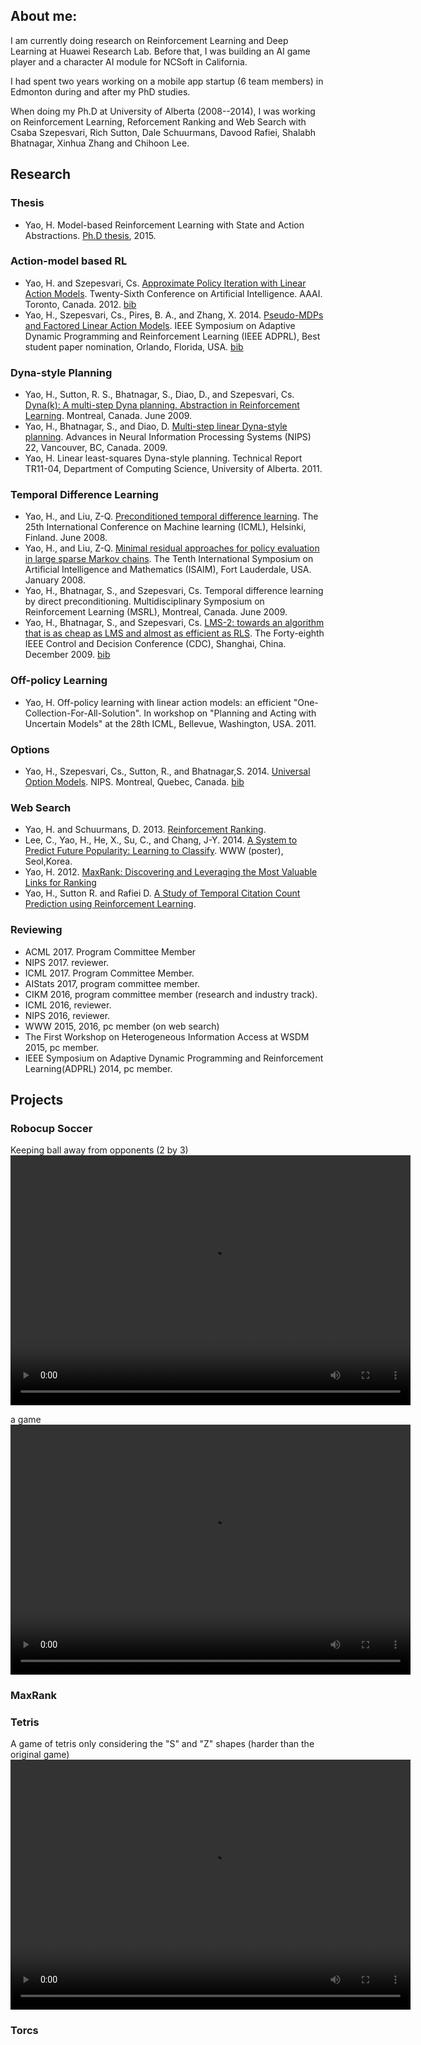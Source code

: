 ## About me:

I am currently doing research on Reinforcement Learning and Deep Learning at Huawei Research Lab. Before that, I was building an AI game player and a character AI module for NCSoft in California.  

I had spent two years working on a mobile app startup (6 team members) in Edmonton during and after my PhD studies.  

When doing my Ph.D at University of Alberta (2008--2014), I was working on Reinforcement Learning, Reforcement Ranking and Web Search with Csaba Szepesvari, Rich Sutton, Dale Schuurmans, Davood Rafiei, Shalabh Bhatnagar, Xinhua Zhang and Chihoon Lee.

## Research

### Thesis
- Yao, H. Model-based Reinforcement Learning with State and Action Abstractions. [Ph.D thesis](papers/yao_hengshuai_PhD.pdf), 2015. 

### Action-model based RL
- Yao, H. and Szepesvari, Cs. [Approximate Policy Iteration with Linear Action Models](papers/lamapi.pdf). Twenty-Sixth Conference on Artificial Intelligence. AAAI. Toronto, Canada. 2012. [bib](bib.txt)
- Yao, H., Szepesvari, Cs., Pires, B. A., and Zhang, X. 2014. [Pseudo-MDPs and Factored Linear Action Models](papers/pmdp.pdf). IEEE Symposium on Adaptive Dynamic Programming and Reinforcement Learning (IEEE ADPRL), Best student paper nomination, Orlando, Florida, USA. [bib](bib.txt)

### Dyna-style Planning
- Yao, H., Sutton, R. S., Bhatnagar, S., Diao, D., and Szepesvari, Cs. [Dyna(k): A multi-step Dyna planning. Abstraction in Reinforcement Learning](papers/dynak.pdf). Montreal, Canada. June 2009. 
- Yao, H., Bhatnagar, S., and Diao, D. [Multi-step linear Dyna-style planning](papers/multi-step-dyna.pdf). Advances in Neural Information Processing Systems (NIPS) 22, Vancouver, BC, Canada. 2009.
- Yao, H. Linear least-squares Dyna-style planning. Technical Report TR11-04, Department of Computing Science, University of Alberta. 2011.

### Temporal Difference Learning
- Yao, H., and Liu, Z-Q. [Preconditioned temporal difference learning](papers/ptd.pdf). The 25th International Conference on Machine learning (ICML), Helsinki, Finland. June 2008. 
- Yao, H., and Liu, Z-Q. [Minimal residual approaches for policy evaluation in large sparse Markov chains](papers/mr.pdf). The Tenth International Symposium on Artificial Intelligence and Mathematics (ISAIM), Fort Lauderdale, USA. January 2008. 
- Yao, H., Bhatnagar, S., and Szepesvari, Cs. Temporal difference learning by direct preconditioning. Multidisciplinary Symposium on Reinforcement Learning (MSRL), Montreal, Canada. June 2009. 
- Yao, H., Bhatnagar, S., and Szepesvari, Cs. [LMS-2: towards an algorithm that is as cheap as LMS and almost as efficient as RLS](papers/lms2.pdf). The Forty-eighth IEEE Control and Decision Conference (CDC), Shanghai, China. December 2009. [bib](bib.txt)

### Off-policy Learning
- Yao, H. Off-policy learning with linear action models: an efficient "One-Collection-For-All-Solution". In workshop on "Planning and Acting with Uncertain Models" at the 28th ICML, Bellevue, Washington, USA. 2011. 

### Options
- Yao, H., Szepesvari, Cs., Sutton, R., and Bhatnagar,S. 2014. [Universal Option Models](papers/uom.pdf). NIPS. Montreal, Quebec, Canada. [bib](bib.txt)

### Web Search
- Yao, H. and Schuurmans, D. 2013. [Reinforcement Ranking](papers/rr.pdf). 
- Lee, C., Yao, H., He, X., Su, C., and Chang, J-Y. 2014. [A System to Predict Future Popularity: Learning to Classify](papers/trending.pdf). WWW (poster), Seol,Korea. 
- Yao, H. 2012. [MaxRank: Discovering and Leveraging the Most Valuable Links for Ranking](papers/maxrank.pdf)
- Yao, H., Sutton R. and Rafiei D. [A Study of Temporal Citation Count Prediction using Reinforcement Learning](papers/citation.pdf). 

### Reviewing
- ACML 2017. Program Committee Member
- NIPS 2017. reviewer.
- ICML 2017. Program Committee Member.
- AIStats 2017, program committee member.
- CIKM 2016, program committee member (research and industry track).
- ICML 2016, reviewer. 
- NIPS 2016, reviewer.
- WWW 2015, 2016, pc member (on web search)
- The First Workshop on Heterogeneous Information Access at WSDM 2015, pc member.
- IEEE Symposium on Adaptive Dynamic Programming and Reinforcement Learning(ADPRL) 2014, pc member.

## Projects

### Robocup Soccer 

Keeping ball away from opponents (2 by 3)
<video src="videos/KeepBallawayFromOpponents.mp4" width="640" height="400" autoplay controls preload></video>

a game
<video src="videos/2d simulation game short.mp4" width="640" height="400" autoplay controls preload></video>


### MaxRank


### Tetris
A game of tetris only considering the "S" and "Z" shapes (harder than the original game)
<video src="videos/SZ tetris game short.mp4" width="640" height="400" autoplay controls preload></video>


### Torcs

